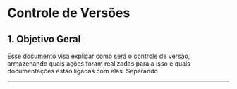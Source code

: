 # Controle de Versões

## 1. Objetivo Geral

Esse documento visa explicar como será o controle de versão, armazenando quais ações foram realizadas para a isso e quais documentações estão ligadas com elas. Separando 

---